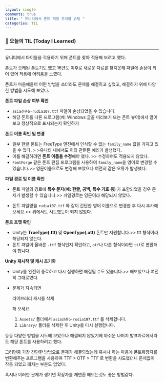 ```yaml
---
layout: single
comments: true
title: " 유니티에서 폰트 적용 트러블 슈팅 "
categories: TIL
---
```






### 📆 오늘의 TIL (Today I Learned)

---

유니티에서 타이틀을 적용하기 위해 폰트를 찾아 적용해 보려고 했다.

폰트가 오래된 폰트기도 했고 16년도 이후로 새로운 자료를 찾지못해 파일에 손상이 되어 있어 적용에 어려움을 느꼈다.

폰트가 마음에들어 어떤 방법을 쓰더라도 문제를 해결하고 싶었고, 해결하기 위해 다양한 방법을 시도해 보았다.



**폰트 파일 손상 여부 확인**

- `asia신촌b-rudia107.ttf` 파일이 손상되었을 수 있습니다.
- 해당 폰트를 다른 프로그램(예: Windows 글꼴 미리보기 또는 폰트 뷰어)에서 열어보고 정상적으로 표시되는지 확인하기

**폰트 이름 확인 및 변경**

- 일부 한글 폰트는 FreeType 엔진에서 인식할 수 없는 `family_name` 값을 가지고 있을 수 있다. > >유니티 내에서도 이와 관련된 에러가 발생했다.
- 이를 해결하려면 **폰트 이름을 수정**해야 했다. >> 수정하여도 적용되지 않았다.
- `FontForge` 같은 폰트 편집 프로그램을 사용하여 `family_name`을 영어로 변경할 수 있습니다.>> 영문이름으로도 변경해 보았으나 여전히 같은 오류가 발생했다.

**파일 경로 및 이름 확인**

- 폰트 파일의 경로에 **특수 문자(예: 한글, 공백, 특수 기호 등)** 가 포함되었을 경우 문제가 발생할 수 있습니다.>> 파일경로는 영문이라 해당되지 않았다.

- 폰트 파일명을 `rudia107.ttf` 와 같이 간단한 영어 이름으로 변경한 후 다시 추가해 보세요.>> 위에서도 시도했듯이 되지 않았다.

**폰트 포맷 확인**

- Unity는 **TrueType(.ttf)** 및 **OpenType(.otf)** 폰트만 지원합니다.>> ttf 형식이라 해당되지 않는다.
- 폰트 파일이 올바른 `.ttf` 형식인지 확인하고, `otf`나 다른 형식이라면 `ttf`로 변환해야 합니다.

**Unity 재시작 및 캐시 초기화**

- Unity를 완전히 종료하고 다시 실행하면 해결될 수도 있습니다.>> 해보았으나 여전히 그대로였다.

- 문제가 지속되면 

  라이브러리 캐시를 삭제

  해 보세요.

  1. `Assets/` 폴더에서 `asia신촌b-rudia107.ttf` 를 삭제합니다.
  2. `Library/` 폴더를 삭제한 후 Unity를 다시 실행합니다.

등등 다양한 방법을 시도해 보았으나 해결되지 않았기에 아쉬운 나머지 발표자료에서라도 해당 폰트를 사용하려고 했다.

그러던중 가장 간단한 방법으로 문제가 해결되었는데 혹시나 하는 마음에 폰트확장자를 변환해주는 프로그램을 사용하여 TTF > OTF > TTF 로 변환을 시도했더니 문제없이 작동 되었고 깨지는 부분도 없었다.



혹시나 이러한 문제가 생기면 확장자를 재변환 해보는것도 좋은 방법같다.
